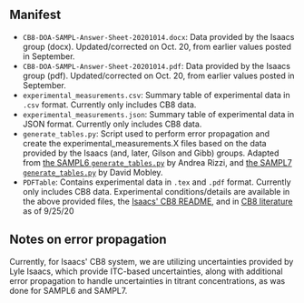 ## Manifest

- `CB8-DOA-SAMPL-Answer-Sheet-20201014.docx`: Data provided by the Isaacs group (docx). Updated/corrected on Oct. 20, from earlier values posted in September.
- `CB8-DOA-SAMPL-Answer-Sheet-20201014.pdf`: Data provided by the Isaacs group (pdf). Updated/corrected on Oct. 20, from earlier values posted in September. 
- `experimental_measurements.csv`: Summary table of experimental data in `.csv` format. Currently only includes CB8 data.
- `experimental_measurements.json`: Summary table of experimental data in JSON format. Currently only includes CB8 data.
- `generate_tables.py`: Script used to perform error propagation and create the experimental_measurements.X files based on the data provided by the Isaacs (and, later, Gilson and Gibb) groups. Adapted from [the SAMPL6 `generate_tables.py`](https://github.com/samplchallenges/SAMPL6/blob/master/host_guest/Analysis/ExperimentalMeasurements/generate_tables.py) by Andrea Rizzi, and [the SAMPL7 `generate_tables.py`](https://github.com/samplchallenges/SAMPL7/blob/master/host_guest/Analysis/ExperimentalMeasurements/generate_tables.py) by David Mobley.
- `PDFTable`: Contains experimental data in `.tex` and `.pdf` format. Currently only includes CB8 data.
Experimental conditions/details are available in the above provided files, the [Isaacs' CB8 README](https://github.com/samplchallenges/SAMPL8/blob/master/host_guest/CB8/README.md), and in [CB8 literature](https://chemrxiv.org/articles/preprint/In_Vitro_and_In_Vivo_Sequestration_of_Phencyclidine_by_Me4Cucurbit_8_uril/12994004) as of 9/25/20

## Notes on error propagation

Currently, for Isaacs' CB8 system, we are utilizing uncertainties provided by Lyle Isaacs, which provide ITC-based uncertainties, along with additional error propagation to handle uncertainties in titrant concentrations, as was done for SAMPL6 and SAMPL7.
